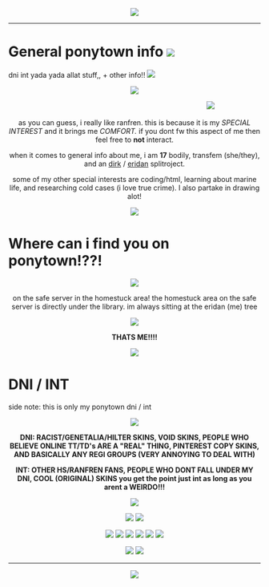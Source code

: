 


<p align="center">
<img src="https://files.catbox.moe/m4em8n.webp"/>
<p align="center">

--- 




<h1> General ponytown info <img src="https://ranfren.neocities.org/art/smash.gif"/> </h1>
<p>dni int yada yada allat stuff,, + other info!! <img src="https://ranfren.neocities.org/art/year%20of%20the%20dog.gif"/</p>

<p align="center">
<img src="https://files.catbox.moe/rx9etk.gif"/>
<p align="center">

　　　　　　　　　　　　　　　　　　　　　　　　　　　  　![](https://komarev.com/ghpvc/?username=violetprince&color=e00a97)

<p align="center">
as you can guess, i really like ranfren. this is because it is my <i>SPECIAL INTEREST</i> and it brings me <i>COMFORT.</i> if you dont fw this aspect of me then feel free to <b>not</b> interact.
<p align="center">
<p align="center">
when it comes to general info about me, i am <b>17</b> bodily, transfem (she/they), and an <a href="https://mspaintadventures.fandom.com/wiki/Dirk_Strider">dirk</a> / <a href="https://mspaintadventures.fandom.com/wiki/Eridan_Ampora">eridan</a> splitroject. 
<p align="center">
<p align="center">
some of my other special interests are coding/html, learning about marine life, and researching cold cases (i love true crime). I also partake in drawing alot!
<p align="center">

<p align="center">
<img src="https://files.catbox.moe/rx9etk.gif"/>
<p align="center">

<h1>Where can i find you on ponytown!??!</h1>

<p align="center">
<img src="https://files.catbox.moe/rx9etk.gif"/>
<p align="center">

<p align="center">
on the safe server in the homestuck area! the homestuck area on the safe server is directly under the library. im always sitting at the eridan (me) tree
<p align="center">

<p align="center">
<img src="https://files.catbox.moe/oylivm.png"/>
<p align="center">

<p align="center">
<b>THATS ME!!!!</b>
<p align="center">

<p align="center">
<img src="https://files.catbox.moe/rx9etk.gif"/>
<p align="center">

<h1>DNI / INT</h1>
<p>side note: this is only my ponytown dni / int</p>

<p align="center">
<img src="https://files.catbox.moe/rx9etk.gif"/>
<p align="center">

<p align="center">
<b>DNI: RACIST/GENETALIA/HILTER SKINS, VOID SKINS, PEOPLE WHO BELIEVE ONLINE TT/TD's ARE A "REAL" THING, PINTEREST COPY SKINS, AND BASICALLY ANY REGI GROUPS (VERY ANNOYING TO DEAL WITH) </b>
<p align="center">

<p align="center">
<b>INT: OTHER HS/RANFREN FANS, PEOPLE WHO DONT FALL UNDER MY DNI, COOL (ORIGINAL) SKINS you get the point just int as long as you arent a WEIRDO!!!</b>
<p align="center">

<p align="center">
<img src="https://files.catbox.moe/rx9etk.gif"/>
<p align="center">

<p align="center">
<img src="https://files.catbox.moe/dg2iy0.gif"/> <img src="https://files.catbox.moe/rcenbk.gif"/>
<p align="center">

<p align="center">
<img src="https://files.catbox.moe/k9mnrq.gif"/> <img src="https://files.catbox.moe/oaf05c.gif"/> <img src="https://files.catbox.moe/6f7c9m.gif"/> <img src="https://files.catbox.moe/0pvagu.gif"/> <img src="https://files.catbox.moe/mec5yt.webp"/> <img src="https://files.catbox.moe/oeyqpp.webp"/>
<p align="center">


<p align="center">
<img src="https://files.catbox.moe/jbpyz9.gif"/> <img src="https://files.catbox.moe/54jyom.gif"/>
<p align="center">

---
 
<p align="center">
<img src="https://files.catbox.moe/ohffsf.webp"/>
<p align="center">


<!--
**royalefish/royalefish** is a ✨ _special_ ✨ repository because its `README.md` (this file) appears on your GitHub profile.

Here are some ideas to get you started:

- 🔭 I’m currently working on ...
- 🌱 I’m currently learning ...
- 👯 I’m looking to collaborate on ...
- 🤔 I’m looking for help with ...
- 💬 Ask me about ...
- 📫 How to reach me: ...
- 😄 Pronouns: ...
- ⚡ Fun fact: ...
-->
